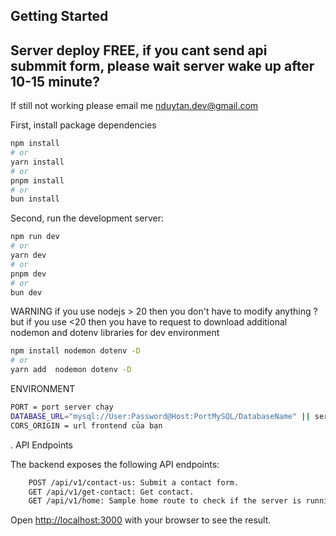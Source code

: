 ## Getting Started

## Server deploy FREE, if you cant send api submmit form, please wait server wake up after 10-15 minute? 
If still not working please email me nduytan.dev@gmail.com



First, install package dependencies

```bash
npm install
# or
yarn install
# or
pnpm install
# or
bun install
```

Second, run the development server:

```bash
npm run dev
# or
yarn dev
# or
pnpm dev
# or
bun dev
```

WARNING
if you use nodejs > 20 then you don't have to modify anything ? but if you use <20 then you have to request to download additional nodemon and dotenv libraries for dev environment
```bash
npm install nodemon dotenv -D
# or
yarn add  nodemon dotenv -D
```
ENVIRONMENT 
```bash
PORT = port server chạy
DATABASE_URL="mysql://User:Password@Host:PortMySQL/DatabaseName" || server mysql của bạn
CORS_ORIGIN = url frontend của bạn
```


. API Endpoints

The backend exposes the following API endpoints:
```bash
    POST /api/v1/contact-us: Submit a contact form.
    GET /api/v1/get-contact: Get contact.
    GET /api/v1/home: Sample home route to check if the server is running.
```


Open [http://localhost:3000](http://localhost:3000) with your browser to see the result.
